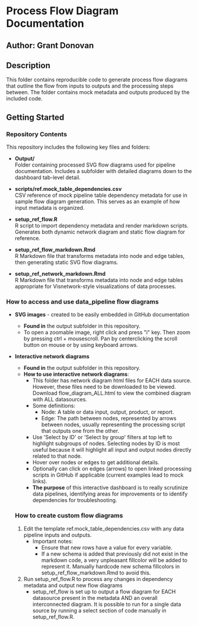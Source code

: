 # Process Flow Diagram Documentation

## Author: Grant Donovan

## Description
This folder contains reproducible code to generate process flow diagrams that outline the flow from inputs to outputs and the processing steps between. 
The folder contains mock metadata and outputs produced by the included code.

## Getting Started

### Repository Contents

This repository includes the following key files and folders:

- **Output/**  
  Folder containing processed SVG flow diagrams used for pipeline documentation. Includes a subfolder with detailed diagrams down to the dashboard tab-level detail.

- **scripts/ref.mock_table_dependencies.csv**  
  CSV reference of mock pipeline table dependency metadata for use in sample flow diagram generation. This serves as an example of how input metadata is organized.

- **setup_ref_flow.R**  
  R script to import dependency metadata and render markdown scripts. Generates both dynamic network diagram and static flow diagram for reference.

- **setup_ref_flow_markdown.Rmd**  
  R Markdown file that transforms metadata into node and edge tables, then generating static SVG flow diagrams.

- **setup_ref_network_markdown.Rmd**  
  R Markdown file that transforms metadata into node and edge tables appropriate for Visnetwork-style visualizations of data processes.

### How to access and use data_pipeline flow diagrams
- **SVG images** - created to be easily embedded in GitHub documentation
  - **Found in** the output subfolder in this repository.
  - To open a zoomable image, right click and press "i" key. Then zoom by pressing ctrl + mousescroll. Pan by centerclicking the scroll button on mouse or by using keyboard arrows.
- **Interactive network diagrams**
  -  **Found in** the output subfolder in this repository.
  - **How to use interactive network diagrams**:
    - This folder has network diagram html files for EACH data source. However, these files need to be downloaded to be viewed. Download flow_diagram_ALL.html to view the combined diagram with ALL datasources.
    - Some definitions:
      - Node: A table or data input, output, product, or report.
      - Edge: The path between nodes, represented by arrows between nodes, usually representing the processing script that outputs one from the other. 
    - Use 'Select by ID' or 'Select by group' filters at top left to highlight subgroups of nodes. Selecting nodes by ID is most useful because it will highlight all input and output nodes directly related to that node.
    - Hover over nodes or edges to get additional details.
    - Optionally can click on edges (arrows) to open linked processing scripts in GitHub if applicable (current examples lead to mock links).
    - **The purpose** of this interactive dashboard is to really scrutinize data pipelines, identifying areas for improvements or to identify dependencies for troubleshooting. 

  ### How to create custom flow diagrams
  1. Edit the template ref.mock_table_dependencies.csv with any data pipeline inputs and outputs.
     - Important notes:
       - Ensure that new rows have a value for every variable.
       - If a new schema is added that previously did not exist in the markdown code, a very unpleasant fillcolor will be added to represent it. Manually hardcode new schema fillcolors in setup_ref_flow_markdown.Rmd to avoid this.
  2. Run setup_ref_flow.R to process any changes in dependency metadata and output new flow diagrams
     - setup_ref_flow is set up to output a flow diagram for EACH datasource present in the metadata AND an overall interconnected diagram. It is possible to run for a single data source by running a select section of code manually in setup_ref_flow.R.
     

